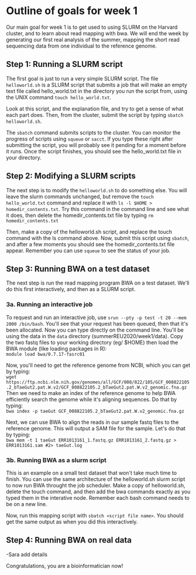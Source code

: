 # Outline of goals for week 1

Our main goal for week 1 is to get used to using SLURM on the Harvard cluster, and to learn about read mapping with bwa. We will end the week by generating our first real analysis of the summer, mapping the short read sequencing data from one individual to the reference genome.

## Step 1: Running a SLURM script

The first goal is just to run a very simple SLURM script. The file `helloworld.sh` is a SLURM script that submits a job that will make an empty text file called hello_world.txt in the directory you run the script from, using the UNIX command `touch hello_world.txt`.

Look at this script, and the explanation file, and try to get a sense of what each part does. Then, from the cluster, submit the script by typing `sbatch helloworld.sh`.

The `sbatch` command submits scripts to the cluster. You can monitor the progress of scripts using `squeue` or `sacct`. If you type these right after submitting the script, you will probably see it pending for a moment before it runs. Once the script finishes, you should see the hello_world.txt file in your directory.

## Step 2: Modifying a SLURM scripts

The next step is to modify the `helloworld.sh` to do something else. You will leave the slurm commands unchanged, but remove the `touch hello_world.txt` command and replace it with `ls -l $HOME > homedir_contents.txt`. Try this command in the command line and see what it does, then delete the homedir_contents.txt file by typing `rm homedir_contents.txt`

Then, make a copy of the helloworld.sh script, and replace the touch command with the ls command above. Now, submit this script using `sbatch`, and after a few moments you should see the homedir_contents.txt file appear. Remember you can use `squeue` to see the status of your job.

## Step 3: Running BWA on a test dataset

The next step is run the read mapping program BWA on a test dataset. We'll do this first interactively, and then as a SLURM script.  

### 3a. Running an interactive job  
To request and run an interactive job, use `srun --pty -p test -t 20 --mem 2000 /bin/bash`. You'll see that your request has been queued, then that it's been allocated. Now you can type directly on the command line. You'll be using the data in the `data` directory (summerREU2020/week1/data). Copy the two fastq files to your working directory (eg/ $HOME) then load the BWA module (like loading packages in R):   
`module load bwa/0.7.17-fasrc01` 

Now, you'll need to get the reference genome from NCBI, which you can get by typing:  
`wget https://ftp.ncbi.nlm.nih.gov/genomes/all/GCF/008/822/105/GCF_008822105.2_bTaeGut2.pat.W.v2/GCF_008822105.2_bTaeGut2.pat.W.v2_genomic.fna.gz`  
Then we need to make an index of the reference genome to help BWA efficiently search the genome while it's aligning sequences. Do that by typing:  
`bwa index -p taeGut GCF_008822105.2_bTaeGut2.pat.W.v2_genomic.fna.gz`  
  
Next, we can use BWA to align the reads in our sample fastq files to the reference genome. This will output a SAM file for the sample. Let's do that by typing:  
`bwa mem -t 1 taeGut ERR1013161_1.fastq.gz ERR1013161_2.fastq.gz > ERR1013161.sam #2> taeGut.log`  
  
### 3b. Running BWA as a slurm script  
This is an example on a small test dataset that won't take much time to finish. You can use the same architecture of the helloworld.sh slurm script to now run BWA throught the job scheduler. Make a copy of helloworld.sh, delete the touch command, and then add the bwa commands exactly as you typed them in the interative node. Remember each bash command needs to be on a new line.

Now, run this mapping script with `sbatch <script file name>`. You should get the same output as when you did this interactively.

## Step 4: Running BWA on real data

-Sara add details

Congratulations, you are a bioinformatician now!
